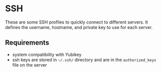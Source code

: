 # SSH
These are some SSH profiles to quickly connect to different servers.
It defines the username, hostname, and private key to use for each server.

## Requirements
- system compatibility with Yubikey
- ssh keys are stored in `~/.ssh/` directory and are in the `authorized_keys` file on the server
